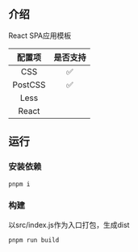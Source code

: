 ## 介绍
React SPA应用模板

| 配置项  |  是否支持 |
|:-:|:-:|
| CSS  |  ✅ |
|  PostCSS |  ✅  |
| Less  |   |
| React  |   |

## 运行
### 安装依赖
```shell
pnpm i
```


### 构建
以src/index.js作为入口打包，生成dist
```shell
pnpm run build
```
